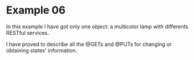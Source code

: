 Example 06
==========

In this example I have got only one object: a multicolor lamp with differents RESTful services.

I have proved to describe all the @GETs and @PUTs for changing or obtaining states' information.

